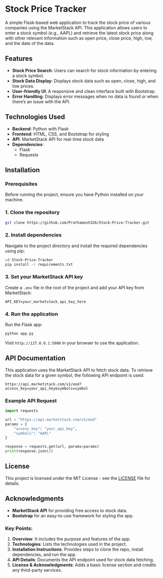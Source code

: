 
# Stock Price Tracker

A simple Flask-based web application to track the stock price of various companies using the MarketStack API. This application allows users to enter a stock symbol (e.g., AAPL) and retrieve the latest stock price along with other relevant information such as open price, close price, high, low, and the date of the data.

## Features
- **Stock Price Search**: Users can search for stock information by entering a stock symbol.
- **Stock Data Display**: Displays stock data such as open, close, high, and low prices.
- **User-friendly UI**: A responsive and clean interface built with Bootstrap.
- **Error Handling**: Displays error messages when no data is found or when there’s an issue with the API.

## Technologies Used
- **Backend**: Python with Flask
- **Frontend**: HTML, CSS, and Bootstrap for styling
- **API**: MarketStack API for real-time stock data
- **Dependencies**:
  - Flask
  - Requests

## Installation

### Prerequisites
Before running the project, ensure you have Python installed on your machine.

### 1. Clone the repository
```bash
git clone https://github.com/Prathamesh326/Stock-Price-Tracker.git
```

### 2. Install dependencies
Navigate to the project directory and install the required dependencies using pip:
```bash
cd Stock-Price-Tracker
pip install -r requirements.txt
```

### 3. Set your MarketStack API key
Create a `.env` file in the root of the project and add your API key from MarketStack:
```plaintext
API_KEY=your_marketstack_api_key_here
```

### 4. Run the application
Run the Flask app:
```bash
python app.py
```

Visit `http://127.0.0.1:5000` in your browser to use the application.

## API Documentation
This application uses the MarketStack API to fetch stock data. To retrieve the stock data for a given symbol, the following API endpoint is used:
```
https://api.marketstack.com/v1/eod?access_key=your_api_key&symbols=symbol
```

### Example API Request
```python
import requests

url = "https://api.marketstack.com/v1/eod"
params = {
    "access_key": "your_api_key",
    "symbols": "AAPL"
}

response = requests.get(url, params=params)
print(response.json())
```

## License
This project is licensed under the MIT License - see the [LICENSE](LICENSE) file for details.

## Acknowledgments
- **MarketStack API** for providing free access to stock data.
- **Bootstrap** for an easy-to-use framework for styling the app.

### Key Points:
1. **Overview**: It includes the purpose and features of the app.
2. **Technologies**: Lists the technologies used in the project.
3. **Installation Instructions**: Provides steps to clone the repo, install dependencies, and run the app.
4. **API Details**: Documents the API endpoint used for stock data fetching.
5. **License & Acknowledgments**: Adds a basic license section and credits any third-party services.
